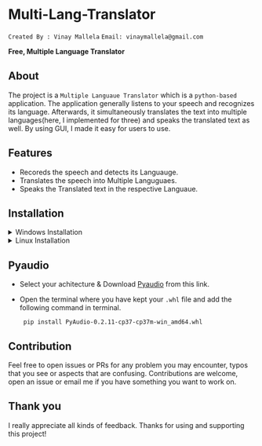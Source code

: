 # Multi-Lang-Translator	

<p align="center">
  
`Created By : Vinay Mallela`
`Email: vinaymallela@gmail.com`

</p>

**Free, Multiple Language Translator**

## About
   The project is a `Multiple Languaue Translator` which is a `python-based` application. The application generally listens to your speech and recognizes its language. Afterwards, it simultaneously translates the text into multiple languages(here, I implemented for three) and speaks the translated text as well. By using GUI, I made it easy for users to use.
   
## Features
* Recoreds the speech and detects its Languauge.
* Translates the speech into Multiple Languguaes.
* Speaks the Translated text in the respective Languaue.

## Installation

<details><summary>Windows Installation</summary>

#### Installation with Python3
   ```C:\Users\vinay>git clone https://github.com/MD571/Multi-Lang-Translator.git```
   
   ```C:\Users\vinay>cd Multi-Lang-Translator```
   
   ```C:\Users\vinay>Python -m pip install -r requirements.txt```
   
   ```C:\Users\vinay>Python PROJECT_Translator.py```
 
</details>

<details><summary>Linux Installation</summary>

#### Installation with Python3
  ```root@v:~/git clone https://github.com/MD571/Multi-Lang-Translator.git```
  
  ```root@v:~/cd Multi-Lang-Translator```
  
  ```root@v:~/pip install -r requirements.txt```
  
  ```root@v:~/python PROJECT_Translator.py```
  
</details>

## Pyaudio
 * Select your achitecture & Download [Pyaudio](https://www.lfd.uci.edu/~gohlke/pythonlibs/#pyaudio) from this link.
 * Open the terminal where you have kept your `.whl` file and add the following command in terminal.

   ``` pip install PyAudio-0.2.11-cp37-cp37m-win_amd64.whl```  
 
## Contribution
   Feel free to open issues or PRs for any problem you may encounter, typos that you see or aspects that are confusing. Contributions are welcome, open an issue or email me if you have something you want to work on.
 
## Thank you
I really appreciate all kinds of feedback. Thanks for using and supporting this project!
